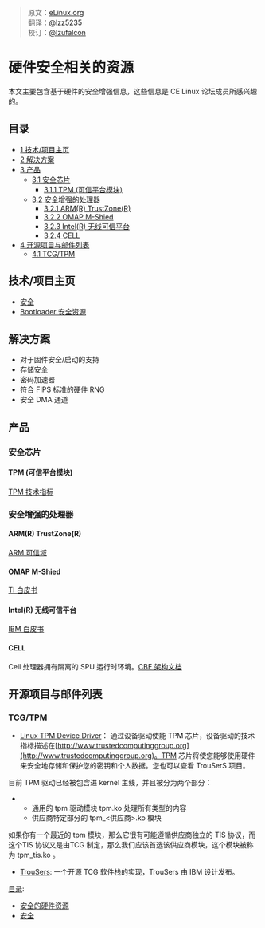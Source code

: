 > 原文：[eLinux.org](http://eLinux.org/Security_Hardware_Resources.md)<br/> 
> 翻译：[@lzz5235](https://github.com/lzz5235)<br/>
> 校订：[@lzufalcon](https://github.com/lzufalcon)


# 硬件安全相关的资源


本文主要包含基于硬件的安全增强信息，这些信息是 CE Linux 论坛成员所感兴趣的。


## 目录

-   [1 技术/项目主页](#technology-project-pages)
-   [2 解决方案](#solutions)
-   [3 产品](#products)
    -   [3.1 安全芯片](#security-chips)
        -   [3.1.1 TPM (可信平台模块)](#tpm-trusted-platform-module)
    -   [3.2 安全增强的处理器](#security-enhanced-processors)
        -   [3.2.1 ARM(R) TrustZone(R)](#arm-r-trustzone-r)
        -   [3.2.2 OMAP M-Shied](#omap-m-shied)
        -   [3.2.3 Intel(R) 无线可信平台](#intel-r-wireless-trusted-platform)
        -   [3.2.4 CELL](#cell)
-   [ 4 开源项目与邮件列表 ](#open-source-projects-mailing-lists)
    -   [ 4.1 TCG/TPM ](#tcg-tpm)

## 技术/项目主页

-   [安全](http://eLinux.org/Security "Security")
-   [Bootloader 安全资源](http://eLinux.org/Bootloader_Security_Resources "Bootloader Security Resources")

## 解决方案

-   对于固件安全/启动的支持
-   存储安全
-   密码加速器
-   符合 FIPS 标准的硬件 RNG
-   安全 DMA 通道

## 产品

### 安全芯片

#### TPM (可信平台模块)

[TPM 技术指标](https://www.trustedcomputinggroup.org/groups/tpm/)

### 安全增强的处理器

#### ARM(R) TrustZone(R)

[ARM 可信域](http://www.arm.com/products/esd/trustzone_home.html)

#### OMAP M-Shied

[TI 白皮书](http://focus.ti.com/pdfs/wtbu/ti_mshield_whitepaper.pdf)

#### Intel(R) 无线可信平台

[IBM 白皮书](http://www.intel.com/design/pca/applicationsprocessors/whitepapers/300868.htm)

#### CELL

Cell 处理器拥有隔离的 SPU 运行时环境。[CBE 架构文档](http://cell.scei.co.jp/pdf/CBE_Architecture_v10.pdf)

## 开源项目与邮件列表

### TCG/TPM

-   [Linux TPM Device Driver](http://sourceforge.net/projects/tpmdd)：
    通过设备驱动使能 TPM 芯片，设备驱动的技术指标描述在[http://www.trustedcomputinggroup.org](http://www.trustedcomputinggroup.org)。TPM 芯片将使您能够使用硬件来安全地存储和保护您的密钥和个人数据。您也可以查看 TrouSerS 项目。

目前 TPM 驱动已经被包含进 kernel 主线，并且被分为两个部分：

-   -	通用的 tpm 驱动模块 tpm.ko 处理所有类型的内容
    -   供应商特定部分的 tpm\_<供应商\>.ko 模块

如果你有一个最近的 tpm 模块，那么它很有可能遵循供应商独立的 TIS 协议，而这个TIS 协议又是由TCG 制定，那么我们应该首选该供应商模块，这个模块被称为 tpm\_tis.ko 。

-   [TrouSers](http://sourceforge.net/projects/trousers): 一个开源 TCG 软件栈的实现，TrouSers 由 IBM 设计发布。


[目录](http://eLinux.org/Special:Categories "Special:Categories"):

-   [安全的硬件资源](http://eLinux.org/Category:Security_Hardware_Resources "Category:Security Hardware Resources")
-   [安全](http://eLinux.org/Category:Security "Category:Security")

